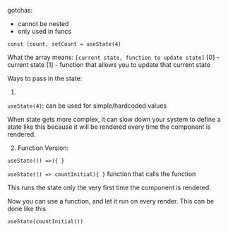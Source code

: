 
gotchas:
- cannot be nested
- only used in funcs

`const [count, setCount = useState(4)`

What the array means:
`[current state, function to update state]`
[0] - current state
[1] - function that allows you to update that current state


Ways to pass in the state:

1. 
`useState(4)`: can be used for simple/hardcoded values

When state gets more complex, it can slow down your system to define a state like this because it will be rendered every time the component is rendered.


2. Function Version:

`useState(() =>){
}`

`useState(() => countInitial){
}` 
function that calls the function


This runs the state only the very first time the component is rendered. 

Now you can use a function, and let it run on every render. This can be done like this

`useState(countInitial())`


